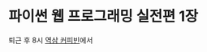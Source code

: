 # 파이썬 웹 프로그래밍 실전편 1장





퇴근 후 8시 [역삼 커피빈](https://store.naver.com/restaurants/detail?id=11739015)에서